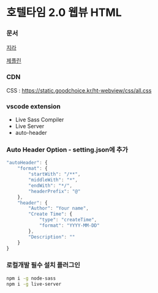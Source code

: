 # 호텔타임 2.0 웹뷰 HTML 

### 문서
[지라](https://confluence.abouthere.kr/pages/viewpage.action?pageId=726407182)

[제플린](zpl://project?pid=5d1d633794d7ed78bcacd6f8)

### CDN
CSS : https://static.goodchoice.kr/ht-webview/css/all.css

### vscode extension

- Live Sass Compiler
- Live Server
- auto-header

### Auto Header Option - setting.json에 추가
```js
"autoHeader": {
    "format": {
        "startWith": "/**",
        "middleWith": "*",
        "endWith": "*/",
        "headerPrefix": "@"
    },
    "header": {
        "Author": "Your name",
        "Create Time": {
            "type": "createTime",
            "format": "YYYY-MM-DD"
        },
        "Description": ""
    }
}
```

### 로컬개발 필수 설치 플러그인
```bash
npm i -g node-sass
npm i -g live-server
```